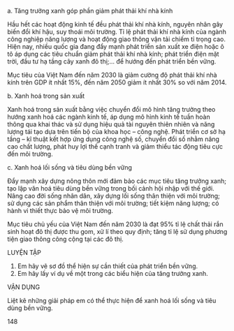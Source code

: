 a. Tăng trưởng xanh góp phần giảm phát thải khí nhà kính

Hầu hết các hoạt động kinh tế đều phát thải khí nhà kính, nguyên nhân gây biến đổi khí hậu, suy thoái môi trường. Tỉ lệ phát thải khí nhà kính của ngành công nghiệp năng lượng và hoạt động giao thông vận tải chiếm tỉ trọng cao. Hiện nay, nhiều quốc gia đang đẩy mạnh phát triển sản xuất xe điện hoặc ô tô áp dụng các tiêu chuẩn giảm phát thải khí nhà kính; phát triển điện mặt trời, đầu tư hạ tầng cây xanh đô thị;... để hướng đến phát triển bền vững.

Mục tiêu của Việt Nam đến năm 2030 là giảm cường độ phát thải khí nhà kính trên GDP ít nhất 15%, đến năm 2050 giảm ít nhất 30% so với năm 2014.

b. Xanh hoá trong sản xuất

Xanh hoá trong sản xuất bằng việc chuyển đổi mô hình tăng trưởng theo hướng xanh hoá các ngành kinh tế, áp dụng mô hình kinh tế tuần hoàn thông qua khai thác và sử dụng hiệu quả tài nguyên thiên nhiên và năng lượng tái tạo dựa trên tiến bộ của khoa học – công nghệ. Phát triển cơ sở hạ tầng – kĩ thuật kết hợp ứng dụng công nghệ số, chuyển đổi số nhằm nâng cao chất lượng, phát huy lợi thế cạnh tranh và giảm thiểu tác động tiêu cực đến môi trường.

c. Xanh hoá lối sống và tiêu dùng bền vững

Đẩy mạnh xây dựng nông thôn mới đảm bảo các mục tiêu tăng trưởng xanh; tạo lập văn hoá tiêu dùng bền vững trong bối cảnh hội nhập với thế giới. Nâng cao đời sống nhân dân, xây dựng lối sống thân thiện với môi trường; sử dụng các sản phẩm thân thiện với môi trường; tiết kiệm năng lượng; có hành vi thiết thực bảo vệ môi trường.

Mục tiêu chủ yếu của Việt Nam đến năm 2030 là đạt 95% tỉ lệ chất thải rắn sinh hoạt đô thị được thu gom, xử lí theo quy định; tăng tỉ lệ sử dụng phương tiện giao thông công cộng tại các đô thị.

LUYỆN TẬP

1. Em hãy vẽ sơ đồ thể hiện sự cần thiết của phát triển bền vững.
2. Em hãy lấy ví dụ về một trong các biểu hiện của tăng trưởng xanh.

VẬN DỤNG

Liệt kê những giải pháp em có thể thực hiện để xanh hoá lối sống và tiêu dùng bền vững.

148